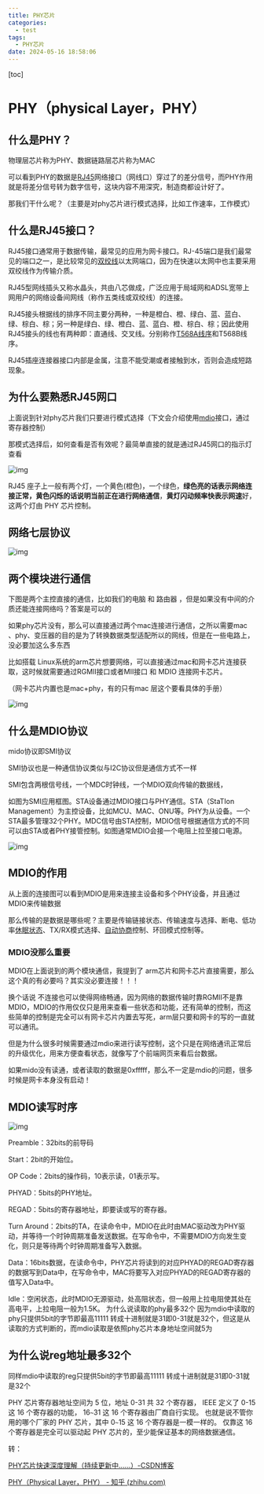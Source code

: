 ```yaml
---
title: PHY芯片
categories:
  - test
tags:
  - PHY芯片
date: 2024-05-16 18:58:06
---
```


[toc]

# PHY（physical Layer，PHY）

## 什么是PHY？

物理层芯片称为PHY、数据链路层芯片称为MAC

可以看到PHY的数据是[RJ45](https://so.csdn.net/so/search?q=RJ45&spm=1001.2101.3001.7020)网络接口（网线口）穿过了的差分信号，而PHY作用就是将差分信号转为数字信号，这块内容不用深究，制造商都设计好了。

那我们干什么呢？（主要是对phy芯片进行模式选择，比如工作速率，工作模式）

## 什么是RJ45接口？

RJ45接口通常用于数据传输，最常见的应用为网卡接口。RJ-45端口是我们最常见的端口之一，是比较常见的[双绞线](https://www.zhihu.com/search?q=双绞线&search_source=Entity&hybrid_search_source=Entity&hybrid_search_extra={"sourceType"%3A"answer"%2C"sourceId"%3A3477234795})以太网端口，因为在快速以太网中也主要采用双绞线作为传输介质。

RJ45型网线插头又称水晶头，共由八芯做成，广泛应用于局域网和ADSL宽带上网用户的网络设备间网线（称作五类线或双绞线）的连接。

RJ45接头根据线的排序不同主要分两种，一种是橙白、橙、绿白、蓝、蓝白、绿、棕白、棕；另一种是绿白、绿、橙白、蓝、蓝白、橙、棕白、棕；因此使用RJ45接头的线也有两种即：直通线、交叉线。分别称作[T568A线序](https://www.zhihu.com/search?q=T568A线序&search_source=Entity&hybrid_search_source=Entity&hybrid_search_extra={"sourceType"%3A"answer"%2C"sourceId"%3A3477234795})和T568B线序。

RJ45插座连接器接口内部是金属，注意不能受潮或者接触到水，否则会造成短路现象。

## 为什么要熟悉RJ45网口

上面说到针对phy芯片我们只要进行模式选择（下文会介绍使用[mdio](https://so.csdn.net/so/search?q=mdio&spm=1001.2101.3001.7020)接口，通过寄存器控制）

那模式选择后，如何查看是否有效呢？最简单直接的就是通过RJ45网口的指示灯查看

![img](../imgs/watermark,type_d3F5LXplbmhlaQ,shadow_50,text_Q1NETiBAZGFpc3kuc2t5ZQ==,size_18,color_FFFFFF,t_70,g_se,x_16-17158590663256.png)

RJ45 座子上一般有两个灯，一个黄色(橙色)，一个绿色，**绿色亮的话表示网络连接正常，黄色闪烁的话说明当前正在进行网络通信**，**黄灯闪动频率快表示网速**好，这两个灯由 PHY 芯片控制。

## 网络七层协议

![img](../img/watermark,type_d3F5LXplbmhlaQ,shadow_50,text_Q1NETiBAZGFpc3kuc2t5ZQ==,size_16,color_FFFFFF,t_70,g_se,x_16.png)

## 两个模块进行通信

下图是两个主控直接的通信，比如我们的电脑 和 路由器 ，但是如果没有中间的介质还能连接网络吗？答案是可以的

如果phy芯片没有，那么可以直接通过两个mac连接进行通信，之所以需要mac 、phy、变压器的目的是为了转换数据类型适配所以的网线，但是在一些电路上，没必要加这么多东西

比如搭载 Linux系统的arm芯片想要网络，可以直接通过mac和网卡芯片连接获取，这时候就需要通过RGMII接口或者MII接口 和 MDIO 连接网卡芯片。

（网卡芯片内置也是mac+phy，有的只有mac 层这个要看具体的手册）

![img](../img/84b0b5e31bb246c0a970ace7c71a3f82.png)

## 什么是MDIO协议

mido协议即SMI协议

SMI协议也是一种通信协议类似与I2C协议但是通信方式不一样

SMI包含两根信号线，一个MDC时钟线，一个MDIO双向传输的数据线，

如图为SMI应用框图。STA设备通过MDIO接口与PHY通信。STA（StaTIon Management）为主控设备，比如MCU、MAC、ONU等。PHY为从设备。一个STA最多管理32个PHY。MDC信号由STA控制，MDIO信号根据通信方式的不同可以由STA或者PHY接管控制。如图通常MDIO会接一个电阻上拉至接口电源。

![img](../img/watermark,type_d3F5LXplbmhlaQ,shadow_50,text_Q1NETiBAZGFpc3kuc2t5ZQ==,size_16,color_FFFFFF,t_70,g_se,x_16.png)



## MDIO的作用 

从上面的连接图可以看到MDIO是用来连接主设备和多个PHY设备，并且通过MDIO来传输数据

那么传输的是数据是哪些呢？主要是传输链接状态、传输速度与选择、断电、低功率[休眠状态](https://baike.baidu.com/item/休眠状态?fromModule=lemma_inlink)、TX/RX模式选择、[自动协商](https://baike.baidu.com/item/自动协商/7765053?fromModule=lemma_inlink)控制、环回模式控制等。



### MDIO没那么重要

MDIO在上面说到的两个模块通信，我提到了 arm芯片和网卡芯片直接需要，那么这个真的有必要吗？其实没必要连接！！！

换个话说 不连接也可以使得网络畅通，因为网络的数据传输时靠RGMII不是靠MDIO，MDIO的作用仅仅只是用来查看一些状态和功能，还有简单的控制，而这些简单的控制是完全可以有网卡芯片内置去写死，arm层只要和网卡的写的一直就可以通讯。

但是为什么很多时候需要通过mdio来进行读写控制，这个只是在网络通讯正常后的升级优化，用来方便查看状态，就像写了个前端网页来看后台数据。

如果mido没有读通，或者读取的数据是0xfffff，那么不一定是mdio的问题，很多时候是网卡本身没有启动！


## MDIO读写时序

![img](../img/watermark,type_d3F5LXplbmhlaQ,shadow_50,text_Q1NETiBAZGFpc3kuc2t5ZQ==,size_18,color_FFFFFF,t_70,g_se,x_16.png)

Preamble：32bits的前导码

Start：2bit的开始位。

OP Code：2bits的操作码，10表示读，01表示写。

PHYAD：5bits的PHY地址。

REGAD：5bits的寄存器地址，即要读或写的寄存器。

Turn Around：2bits的TA，在读命令中，MDIO在此时由MAC驱动改为PHY驱动，并等待一个时钟周期准备发送数据。在写命令中，不需要MDIO方向发生变化，则只是等待两个时钟周期准备写入数据。

Data：16bits数据，在读命令中，PHY芯片将读到的对应PHYAD的REGAD寄存器的数据写到Data中，在写命令中，MAC将要写入对应PHYAD的REGAD寄存器的值写入Data中。

Idle：空闲状态，此时MDIO无源驱动，处高阻状态，但一般用上拉电阻使其处在高电平，上拉电阻一般为1.5K。
为什么说读取的phy最多32个
因为mdio中读取的phy只提供5bit的字节即最高11111 转成十进制就是31即0-31就是32个，但这是从读取的方式判断的，而mdio读取是依照phy芯片本身地址空间就5为

## 为什么说reg地址最多32个

同样mdio中读取的reg只提供5bit的字节即最高11111 转成十进制就是31即0-31就是32个

 PHY 芯片寄存器地址空间为 5 位，地址 0-31 共 32 个寄存器， IEEE 定义了 0-15 这 16 个寄存器的功能， 16`~`31 这 16 个寄存器由厂商自行实现。 也就是说不管你用的哪个厂家的 PHY 芯片，其中 0`~`15 这 16 个寄存器是一模一样的。 仅靠这 16 个寄存器是完全可以驱动起 PHY 芯片的，至少能保证基本的网络数据通信。

 



转：

[PHY芯片快速深度理解（持续更新中……）-CSDN博客](https://blog.csdn.net/qq_40715266/article/details/124095801)



[PHY（Physical Layer，PHY） - 知乎 (zhihu.com)](https://zhuanlan.zhihu.com/p/148538791)
